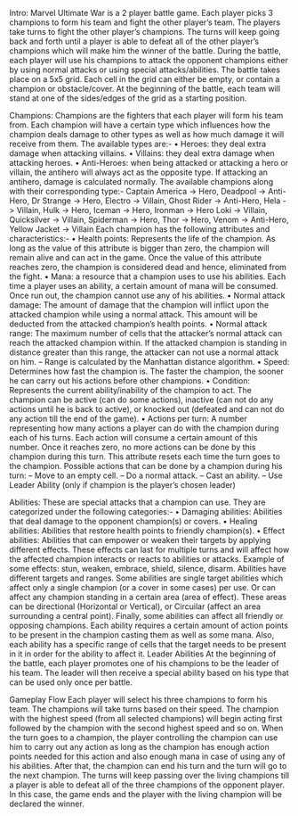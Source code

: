 Intro:
Marvel Ultimate War is a 2 player battle game. Each player picks 3 champions to form his team
and fight the other player’s team. The players take turns to fight the other player’s champions.
The turns will keep going back and forth until a player is able to defeat all of the other player’s
champions which will make him the winner of the battle.
During the battle, each player will use his champions to attack the opponent champions either
by using normal attacks or using special attacks/abilities. The battle takes place on a 5x5 grid.
Each cell in the grid can either be empty, or contain a champion or obstacle/cover. At the
beginning of the battle, each team will stand at one of the sides/edges of the grid as a starting
position.

Champions:
Champions are the fighters that each player will form his team from. Each champion will have
a certain type which influences how the champion deals damage to other types as well as how
much damage it will receive from them. The available types are:-
• Heroes: they deal extra damage when attacking villains.
• Villains: they deal extra damage when attacking heroes.
• Anti-Heroes: when being attacked or attacking a hero or villain, the antihero will always
act as the opposite type. If attacking an antihero, damage is calculated normally.
The available champions along with their corresponding type:-
Captain America -> Hero, Deadpool -> Anti-Hero, Dr Strange -> Hero, Electro -> Villain,
Ghost Rider -> Anti-Hero, Hela -> Villain, Hulk -> Hero, Iceman -> Hero, Ironman -> Hero
Loki -> Villain, Quicksilver -> Villain, Spiderman -> Hero, Thor -> Hero, Venom -> Anti-Hero, Yellow Jacket -> Villain
Each champion has the following attributes and characteristics:-
• Health points: Represents the life of the champion. As long as the value of this attribute
is bigger than zero, the champion will remain alive and can act in the game. Once the
value of this attribute reaches zero, the champion is considered dead and hence, eliminated
from the fight.
• Mana: a resource that a champion uses to use his abilities. Each time a player uses an
ability, a certain amount of mana will be consumed. Once run out, the champion cannot
use any of his abilities.
• Normal attack damage: The amount of damage that the champion will inflict upon
the attacked champion while using a normal attack. This amount will be deducted from
the attacked champion’s health points.
• Normal attack range: The maximum number of cells that the attacker’s normal attack
can reach the attacked champion within. If the attacked champion is standing in distance
greater than this range, the attacker can not use a normal attack on him.
– Range is calculated by the Manhattan distance algorithm.
• Speed: Determines how fast the champion is. The faster the champion, the sooner he
can carry out his actions before other champions.
• Condition: Represents the current ability/inability of the champion to act. The champion can be active (can do some actions), inactive (can not do any actions until he is back
to active), or knocked out (defeated and can not do any action till the end of the game).
• Actions per turn: A number representing how many actions a player can do with the
champion during each of his turns. Each action will consume a certain amount of this
number. Once it reaches zero, no more actions can be done by this champion during this
turn. This attribute resets each time the turn goes to the champion.
Possible actions that can be done by a champion during his turn:
– Move to an empty cell.
– Do a normal attack.
– Cast an ability.
– Use Leader Ability (only if champion is the player’s chosen leader)

Abilities:
These are special attacks that a champion can use. They are categorized under the following
categories:-
• Damaging abilities: Abilities that deal damage to the opponent champion(s) or covers.
• Healing abilities: Abilities that restore health points to friendly champion(s).
• Effect abilities: Abilities that can empower or weaken their targets by applying different
effects. These effects can last for multiple turns and will affect how the affected champion
interacts or reacts to abilities or attacks.
Example of some effects: stun, weaken, embrace, shield, silence, disarm.
Abilities have different targets and ranges. Some abilities are single target abilities which
affect only a single champion (or a cover in some cases) per use. Or can affect any champion
standing in a certain area (area of effect). These areas can be directional (Horizontal or
Vertical), or Circuilar (affect an area surrounding a central point). Finally, some abilities
can affect all friendly or opposing champions.
Each ability requires a certain amount of action points to be present in the champion
casting them as well as some mana. Also, each ability has a specific range of cells that
the target needs to be present in it in order for the ability to affect it.
Leader Abilities
At the beginning of the battle, each player promotes one of his champions to be the leader of
his team. The leader will then receive a special ability based on his type that can be used only
once per battle.

Gameplay Flow
Each player will select his three champions to form his team. The champions will take turns
based on their speed. The champion with the highest speed (from all selected champions) will
begin acting first followed by the champion with the second highest speed and so on. When
the turn goes to a champion, the player controlling the champion can use him to carry out any
action as long as the champion has enough action points needed for this action and also enough
mana in case of using any of his abilities. After that, the champion can end his turn and the
turn will go to the next champion.
The turns will keep passing over the living champions till a player is able to defeat all of the
three champions of the opponent player. In this case, the game ends and the player with the
living champion will be declared the winner.
